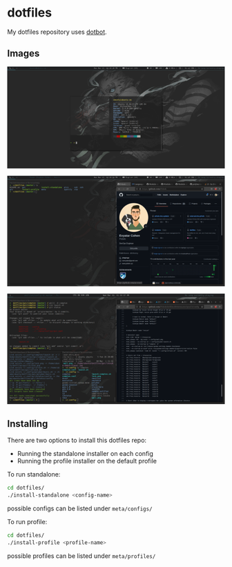 # dotfiles

My dotfiles repository uses [dotbot](https://github.com/anishathalye/dotbot).

## Images

![pic4](https://github.com/pobek/dotfiles/blob/master/pics/pic4.png?raw=true)

![pic5](https://github.com/pobek/dotfiles/blob/master/pics/pic5.png?raw=true)

![pic3](https://github.com/pobek/dotfiles/blob/master/pics/pic3.png?raw=true)

## Installing

There are two options to install this dotfiles repo:
* Running the standalone installer on each config
* Running the profile installer on the default profile

To run standalone:

```bash
cd dotfiles/
./install-standalone <config-name>
```

possible configs can be listed under `meta/configs/`

To run profile:

```bash
cd dotfiles/
./install-profile <profile-name>
```

possible profiles can be listed under `meta/profiles/`
